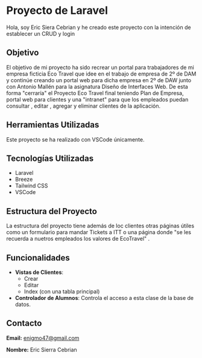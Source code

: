 # Proyecto de Laravel

Hola, soy  Eric Siera Cebrian y he creado este proyecto con la intención de establecer un CRUD y  login 

## Objetivo

El objetivo de mi proyecto ha sido recrear un portal para trabajadores de mi empresa ficticia Eco Travel que idee en el trabajo de empresa de 2º de DAM y continúe creando un portal web para dicha empresa en 2º de DAW junto con Antonio Mallén para la asignatura Diseño de Interfaces Web. De esta forma "cerraría" el Proyecto Eco Travel final teniendo Plan de Empresa, portal web para clientes y una "intranet" para que los empleados puedan consultar , editar , agregar y eliminar clientes de la aplicación.

## Herramientas Utilizadas

Este proyecto se ha realizado con VSCode únicamente.

## Tecnologías Utilizadas

- Laravel
- Breeze
- Tailwind CSS
- VSCode

## Estructura del Proyecto

La estructura del proyecto tiene además de loc clientes otras páginas útiles como un formulario para mandar Tickets a ITT o una página donde "se les recuerda a nuetros empleados los valores de EcoTravel" .

## Funcionalidades

- **Vistas de Clientes**: 
  - Crear
  - Editar
  - Index (con una tabla principal)
- **Controlador de Alumnos**: Controla el acceso a esta clase de la base de datos.

## Contacto

**Email:** enigmo47@gmail.com

**Nombre:** Eric Sierra Cebrian